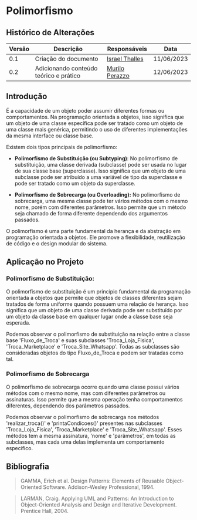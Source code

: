 # Polimorfismo

## Histórico de Alterações

| Versão | Descrição                           | Responsáveis                                 | Data       |
| ------ | ----------------------------------- | -------------------------------------------- | ---------- |
| 0.1    | Criação do documento | [Israel Thalles](https://github.com/israelthalles) | 11/06/2023 |
| 0.2    | Adicionando conteúdo teórico e prático | [Murilo Perazzo](https://github.com/murilopbs) | 12/06/2023 |

## Introdução
É a capacidade de um objeto poder assumir diferentes formas ou comportamentos. Na programação orientada a objetos, isso significa que um objeto de uma classe específica pode ser tratado como um objeto de uma classe mais genérica, permitindo o uso de diferentes implementações da mesma interface ou classe base.

Existem dois tipos principais de polimorfismo:

* **Polimorfismo de Substituição (ou Subtyping)**:
No polimorfismo de substituição, uma classe derivada (subclasse) pode ser usada no lugar de sua classe base (superclasse). Isso significa que um objeto de uma subclasse pode ser atribuído a uma variável de tipo da superclasse e pode ser tratado como um objeto da superclasse.

* **Polimorfismo de Sobrecarga (ou Overloading):**
No polimorfismo de sobrecarga, uma mesma classe pode ter vários métodos com o mesmo nome, porém com diferentes parâmetros. Isso permite que um método seja chamado de forma diferente dependendo dos argumentos passados.

O polimorfismo é uma parte fundamental da herança e da abstração em programação orientada a objetos. Ele promove a flexibilidade, reutilização de código e o design modular do sistema.

## Aplicação no Projeto

### Polimorfismo de Substituição:
O polimorfismo de substituição é um princípio fundamental da programação orientada a objetos que permite que objetos de classes diferentes sejam tratados de forma uniforme quando possuem uma relação de herança. Isso significa que um objeto de uma classe derivada pode ser substituído por um objeto da classe base em qualquer lugar onde a classe base seja esperada.

Podemos observar o polimorfismo de substituição na relação entre a classe base 'Fluxo_de_Troca' e suas subclasses 'Troca_Loja_Fisica', 'Troca_Marketplace' e 'Troca_Site_Whatsapp'. Todas as subclasses são consideradas objetos do tipo Fluxo_de_Troca e podem ser tratadas como tal.

### Polimorfismo de Sobrecarga
O polimorfismo de sobrecarga ocorre quando uma classe possui vários métodos com o mesmo nome, mas com diferentes parâmetros ou assinaturas. Isso permite que a mesma operação tenha comportamentos diferentes, dependendo dos parâmetros passados.

Podemos observar o polimorfismo de sobrecarga nos métodos 'realizar_troca()' e 'printaCondicoes()' presentes nas subclasses 'Troca_Loja_Fisica', 'Troca_Marketplace' e 'Troca_Site_Whatsapp'. Esses métodos tem a mesma assinatura, 'nome' e 'parâmetros', em todas as subclasses, mas cada uma delas implementa um comportamento específico.

## Bibliografia
> GAMMA, Erich et al. Design Patterns: Elements of Reusable Object-Oriented Software. Addison-Wesley Professional, 1994.

> LARMAN, Craig. Applying UML and Patterns: An Introduction to Object-Oriented Analysis and Design and Iterative Development. Prentice Hall, 2004.
